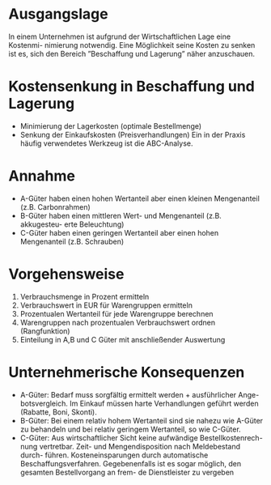 # Ausgangslage
In einem Unternehmen ist aufgrund der Wirtschaftlichen Lage eine Kostenmi-
nimierung notwendig. Eine Möglichkeit seine Kosten zu senken ist es, sich den
Bereich ”Beschaffung und Lagerung” näher anzuschauen.
# Kostensenkung in Beschaffung und Lagerung
- Minimierung der Lagerkosten (optimale Bestellmenge)
- Senkung der Einkaufskosten (Preisverhandlungen)
Ein in der Praxis häufig verwendetes Werkzeug ist die ABC-Analyse.
# Annahme
- A-Güter haben einen hohen Wertanteil aber einen kleinen Mengenanteil
(z.B. Carbonrahmen)
- B-Güter haben einen mittleren Wert- und Mengenanteil (z.B. akkugesteu-
erte Beleuchtung)
- C-Güter haben einen geringen Wertanteil aber einen hohen Mengenanteil
(z.B. Schrauben)
# Vorgehensweise
1. Verbrauchsmenge in Prozent ermitteln
2. Verbrauchswert in EUR für Warengruppen ermitteln
3. Prozentualen Wertanteil für jede Warengruppe berechnen
4. Warengruppen nach prozentualen Verbrauchswert ordnen (Rangfunktion)
5. Einteilung in A,B und C Güter mit anschließender Auswertung
# Unternehmerische Konsequenzen
- A-Güter: Bedarf muss sorgfältig ermittelt werden + ausführlicher Ange-
botsvergleich. Im Einkauf müssen harte Verhandlungen geführt werden
(Rabatte, Boni, Skonti).
- B-Güter: Bei einem relativ hohem Wertanteil sind sie nahezu wie A-Güter
zu behandeln und bei relativ geringem Wertanteil, so wie C-Güter.
- C-Güter: Aus wirtschaftlicher Sicht keine aufwändige Bestellkostenrech-
nung vertretbar. Zeit- und Mengendisposition nach Meldebestand durch-
führen. Kosteneinsparungen durch automatische Beschaffungsverfahren.
Gegebenenfalls ist es sogar möglich, den gesamten Bestellvorgang an frem-
de Dienstleister zu vergeben
